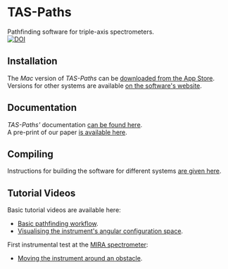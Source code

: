 # TAS-Paths
Pathfinding software for triple-axis spectrometers.  
[![DOI](https://zenodo.org/badge/DOI/10.5281/zenodo.4625649.svg)](https://doi.org/10.5281/zenodo.4625649)

## Installation
The *Mac* version of *TAS-Paths* can be [downloaded from the App Store](https://apps.apple.com/app/id1594199491).  
Versions for other systems are available [on the software's website](http://www.ill.eu/tas-paths).

## Documentation
*TAS-Paths'* documentation [can be found here](https://github.com/ILLGrenoble/taspaths/wiki).  
A pre-print of our paper [is available  here](https://doi.org/10.48550/arXiv.2303.14041).

## Compiling
Instructions for building the software for different systems [are given here](https://github.com/ILLGrenoble/taspaths/wiki/Compiling-TAS-Paths).

## Tutorial Videos
Basic tutorial videos are available here:
- [Basic pathfinding workflow](https://youtu.be/xs2BLuppQPQ).
- [Visualising the instrument's angular configuration space](https://youtu.be/WPUCVzMDKDc).

First instrumental test at the [MIRA spectrometer](https://doi.org/10.1016/j.nima.2017.09.063):
- [Moving the instrument around an obstacle](https://youtu.be/F0SAQp00he4).

